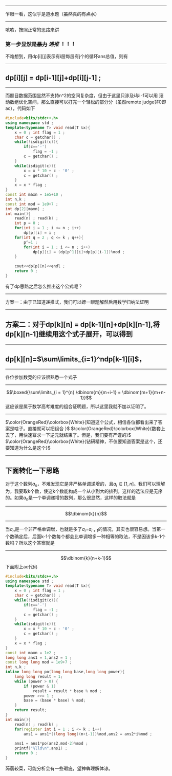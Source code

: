 ------------
乍眼一看，这似乎是道水题（~~虽然真的有点水~~）

------------

咳咳，按照正常的思路来讲
### 第一步显然是~~暴力~~ _**递推**_ ！！！
不难想到，用dp[i][j]表示有i层每层有j个的循环ans总值，则有


------------
## **dp[i][j] = dp[i-1][j]+dp[i][j-1] ;**

------------
而题目数据范围显然不支持n^2的空间复杂度，但由于这里只涉及i与i-1可以用
滚动数组优化空间，那么直接可以打完一个轻松的部分分（虽然remote judge非0即ac），代码如下

```cpp
#include<bits/stdc++.h>
using namespace std ;
template<typename T> void read(T &x){
	x = 0 ; int flag = 1 ;
	char c = getchar() ;
	while(!isdigit(c)){
		if(c=='-')
			flag = -1 ;
		c = getchar() ;
	}
	while(isdigit(c)){
		x = x * 10 + c - '0' ;
		c = getchar() ;
	}
	x = x * flag ;
}
const int maxn = 1e5+10 ;
int n,k ;
const int mod = 1e9+7 ;
int dp[2][maxn] ;
int main(){
	read(n) ; read(k) ;
	int p = 0 ;
	for(int i = 1 ; i <= n ; i++)
		dp[p][i] = i ;
	for(int q = 2 ; q <= k ; q++){
		p^=1 ;
		for(int i = 1 ; i <= n ; i++)
			dp[p][i] = (dp[p^1][i]+dp[p][i-1])%mod ;
	} 
	
	cout<<dp[p][n]<<endl ;
	return 0 ;
}

```
有了dp思路之后怎么推出这个公式呢？

------------

方案一：由于已知道递推式，我们可以嫖一眼题解然后用数学归纳法证明

------------

## 方案二：对于dp[k][n] = dp[k-1][n]+dp[k][n-1],将dp[k][n-1]继续用这个式子展开，可以得到

------------
## dp[k][n]=$\sum\limits_{i=1}^ndp[k-1][i]$，

------------
各位参加数竞的应该很熟悉一个式子


------------
 $$\boxed{\sum\limits_{i = 1}^{n} \dbinom{m}{m+i-1} = \dbinom{m+1}{m+n-1}}$$
 这应该是属于数学高考难度的组合证明题，所以这里我就不加以证明了。

------------
$\color{OrangeRed}\colorbox{White}{知道这个公式，相信各位都看出来了答案是啥子。直接就可以把组合 }$
$\color{OrangeRed}\colorbox{White}{数套上去了，用快速幂求一下逆元就结束了。但是，我们要有严谨的}$
$\color{OrangeRed}\colorbox{White}{钻研精神，不仅要知道答案是这个，还要知道为什么是这个}$


------------
## **下面转化一下思路**
对于这个数列$a_n$，不难发现它是非严格单调递增的，且$a_i\in[1,n]$。我们可以理解为，我要取k个数，使这k个数能构成一个从小到大的排列，这样的选法应是无序的。如果$a_n$是一个单调递增的数列，那么很显然，这样的取法就是

------------
$$\dbinom{k}{n}$$

------------
当$a_n$是一个非严格单调增，也就是多了$a_i$=$a_{i+1}$的情况，其实也很容易想。当第一个数确定后，后面k-1个数每个都会比单调增多一种相等的取法，不是因该多k-1个数吗？所以这个答案就是


------------
$$\dbinom{k}{n+k-1}$$
下面附上ac代码
```cpp
#include<bits/stdc++.h>
using namespace std ;
template<typename T> void read(T &x){
	x = 0 ; int flag = 1 ;
	char c = getchar() ;
	while(!isdigit(c)){
		if(c=='-')
			flag = -1 ;
		c = getchar() ;
	}
	while(isdigit(c)){
		x = x * 10 + c - '0' ;
		c = getchar() ;
	}
	x = x * flag ;
}
const int maxn = 1e2 ;
long long ans1 = 1,ans2 = 1 ;
const long long mod = 1e9+7 ;
int n,k ;
inline long long po(long long base,long long power){
	long long result = 1;
    while (power > 0) {
        if (power & 1) 
            result = result * base % mod ;
        power >>= 1 ;
        base = (base * base) % mod;
    }
    return result;
}
int main(){
	read(n) ; read(k) ;
	for(register int i = 1 ; i <= k ; i++)
		ans1 = ans1*((long long)(n+i-1))%mod,ans2 = ans2*i%mod ;
	
	ans1 = ans1*po(ans2,mod-2)%mod ;
	printf("%lld\n",ans1) ;
	return 0 ;
}

```
蒟蒻较菜，可能分析会有一些瑕疵，望神犇理解体谅。